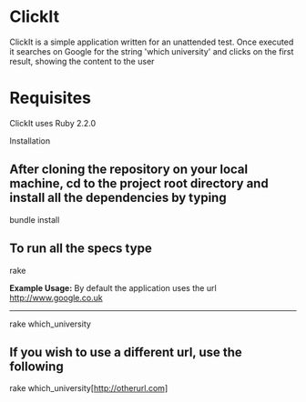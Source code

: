ClickIt
======
ClickIt is a simple application written for an unattended test.
Once executed it searches on Google for the string 'which university' and clicks on the
first result, showing the content to the user

Requisites
======
ClickIt uses Ruby 2.2.0

Installation

After cloning the repository on your local machine, cd to the project root directory and install all the dependencies by typing
------------
   bundle install

To run all the specs type
------------
   rake
 
**Example Usage:**
By default the application uses the url http://www.google.co.uk

------------
rake which_university

If you wish to use a different url, use the following
------------
rake which_university[http://otherurl.com]

